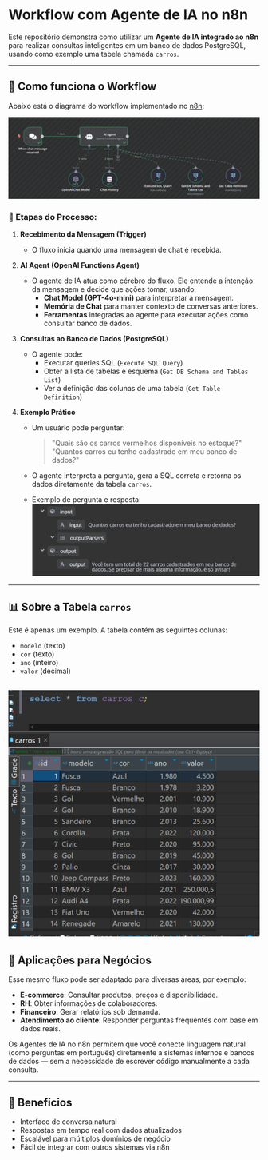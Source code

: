 # Workflow com Agente de IA no n8n

Este repositório demonstra como utilizar um **Agente de IA integrado ao n8n** para realizar consultas inteligentes em um banco de dados PostgreSQL, usando como exemplo uma tabela chamada `carros`.

---

## 🔧 Como funciona o Workflow

Abaixo está o diagrama do workflow implementado no [n8n](https://n8n.io):

![Workflow](./workflow01.png)

### 🔄 Etapas do Processo:

1. **Recebimento da Mensagem (Trigger)**
   - O fluxo inicia quando uma mensagem de chat é recebida.

2. **AI Agent (OpenAI Functions Agent)**
   - O agente de IA atua como cérebro do fluxo. Ele entende a intenção da mensagem e decide que ações tomar, usando:
     - **Chat Model (GPT-4o-mini)** para interpretar a mensagem.
     - **Memória de Chat** para manter contexto de conversas anteriores.
     - **Ferramentas** integradas ao agente para executar ações como consultar banco de dados.

3. **Consultas ao Banco de Dados (PostgreSQL)**
   - O agente pode:
     - Executar queries SQL (`Execute SQL Query`)
     - Obter a lista de tabelas e esquema (`Get DB Schema and Tables List`)
     - Ver a definição das colunas de uma tabela (`Get Table Definition`)

4. **Exemplo Prático**
   - Um usuário pode perguntar:
     > "Quais são os carros vermelhos disponíveis no estoque?"
     > "Quantos carros eu tenho cadastrado em meu banco de dados?"
   - O agente interpreta a pergunta, gera a SQL correta e retorna os dados diretamente da tabela `carros`.
  
   - Exemplo de pergunta e resposta:
     ![Exemplo](./exemplo.png)

---

## 📊 Sobre a Tabela `carros`

Este é apenas um exemplo. A tabela contém as seguintes colunas:
- `modelo` (texto)
- `cor` (texto)
- `ano` (inteiro)
- `valor` (decimal)

![Exemplo_Tabela](./tabela_carros.png)
---

## 💼 Aplicações para Negócios

Esse mesmo fluxo pode ser adaptado para diversas áreas, por exemplo:
- **E-commerce**: Consultar produtos, preços e disponibilidade.
- **RH**: Obter informações de colaboradores.
- **Financeiro**: Gerar relatórios sob demanda.
- **Atendimento ao cliente**: Responder perguntas frequentes com base em dados reais.

Os Agentes de IA no n8n permitem que você conecte linguagem natural (como perguntas em português) diretamente a sistemas internos e bancos de dados — sem a necessidade de escrever código manualmente a cada consulta.

---

## 🚀 Benefícios

- Interface de conversa natural
- Respostas em tempo real com dados atualizados
- Escalável para múltiplos domínios de negócio
- Fácil de integrar com outros sistemas via n8n
